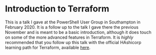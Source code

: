 # Introduction to Terraform

This is a talk I gave at the PowerShell User Group in Southampton in February 2020. It is a follow up to the talk I gave there the previous November and is meant to be a basic introduction, although it does touch on some of the more advanced features in Terraform. It is _highly_ recommended that you follow up this talk with the official HAshicorp learning path for Terraform, available [here](https://learn.hashicorp.com/terraform).